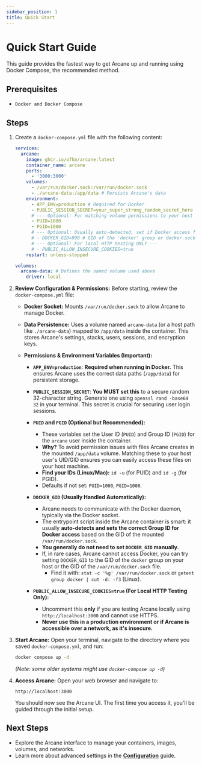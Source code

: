 ```yaml
---
sidebar_position: 1
title: Quick Start
---
```


# Quick Start Guide

This guide provides the fastest way to get Arcane up and running using Docker Compose, the recommended method.

## Prerequisites

- `Docker and Docker Compose`

## Steps

1.  Create a `docker-compose.yml` file with the following content:

    ```yaml
    services:
      arcane:
        image: ghcr.io/ofkm/arcane:latest
        container_name: arcane
        ports:
          - '3000:3000'
        volumes:
          - /var/run/docker.sock:/var/run/docker.sock
          - ./arcane-data:/app/data # Persists Arcane's data
        environment:
          - APP_ENV=production # Required for Docker
          - PUBLIC_SESSION_SECRET=your_super_strong_random_secret_here # Generate with: openssl rand -base64 32
          # --- Optional: For matching volume permissions to your host user ---
          - PUID=1000
          - PGID=1000
          # --- Optional: Usually auto-detected, set if Docker access fails ---
          # - DOCKER_GID=998 # GID of the 'docker' group or docker.sock
          # --- Optional: For local HTTP testing ONLY ---
          # - PUBLIC_ALLOW_INSECURE_COOKIES=true
        restart: unless-stopped

    volumes:
      arcane-data: # Defines the named volume used above
        driver: local
    ```

2.  **Review Configuration & Permissions:**
    Before starting, review the `docker-compose.yml` file:

    - **Docker Socket:** Mounts `/var/run/docker.sock` to allow Arcane to manage Docker.
    - **Data Persistence:** Uses a volume named `arcane-data` (or a host path like `./arcane-data`) mapped to `/app/data` inside the container. This stores Arcane's settings, stacks, users, sessions, and encryption keys.

    - **Permissions & Environment Variables (Important):**

      - **`APP_ENV=production`**: **Required when running in Docker.** This ensures Arcane uses the correct data paths (`/app/data`) for persistent storage.

      - **`PUBLIC_SESSION_SECRET`**: **You MUST set this** to a secure random 32-character string. Generate one using `openssl rand -base64 32` in your terminal. This secret is crucial for securing user login sessions.

      - **`PUID` and `PGID` (Optional but Recommended):**

        - These variables set the User ID (`PUID`) and Group ID (`PGID`) for the `arcane` user inside the container.
        - **Why?** To avoid permission issues with files Arcane creates in the mounted `/app/data` volume. Matching these to your host user's UID/GID ensures you can easily access these files on your host machine.
        - **Find your IDs (Linux/Mac):** `id -u` (for PUID) and `id -g` (for PGID).
        - Defaults if not set: `PUID=1000`, `PGID=1000`.

      - **`DOCKER_GID` (Usually Handled Automatically):**

        - Arcane needs to communicate with the Docker daemon, typically via the Docker socket.
        - The entrypoint script inside the Arcane container is smart: it usually **auto-detects and sets the correct Group ID for Docker access** based on the GID of the mounted `/var/run/docker.sock`.
        - **You generally do not need to set `DOCKER_GID` manually.**
        - If, in rare cases, Arcane cannot access Docker, you can try setting `DOCKER_GID` to the GID of the `docker` group on your host or the GID of the `/var/run/docker.sock` file.
          - Find it with: `stat -c '%g' /var/run/docker.sock` or `getent group docker | cut -d: -f3` (Linux).

      - **`PUBLIC_ALLOW_INSECURE_COOKIES=true` (For Local HTTP Testing Only):**
        - Uncomment this **only** if you are testing Arcane locally using `http://localhost:3000` and cannot use HTTPS.
        - **Never use this in a production environment or if Arcane is accessible over a network, as it's insecure.**

3.  **Start Arcane:**
    Open your terminal, navigate to the directory where you saved `docker-compose.yml`, and run:

    ```bash
    docker compose up -d
    ```

    _(Note: some older systems might use `docker-compose up -d`)_

4.  **Access Arcane:**
    Open your web browser and navigate to:

    `http://localhost:3000`

    You should now see the Arcane UI. The first time you access it, you'll be guided through the initial setup.

## Next Steps

- Explore the Arcane interface to manage your containers, images, volumes, and networks.
- Learn more about advanced settings in the **[Configuration](./configuration.md)** guide.
